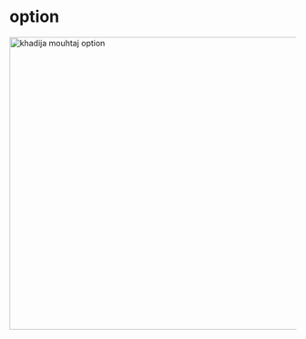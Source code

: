# option
<img width="515" alt="khadija mouhtaj option" src="https://user-images.githubusercontent.com/92793661/138589918-97b4eddb-4c0c-4596-948a-4d00a987f795.PNG">
